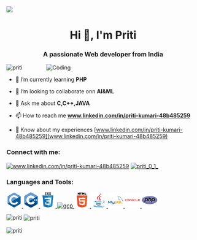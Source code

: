 <img src="https://user-images.githubusercontent.com/65373279/148280039-301b677b-74e7-49f8-af75-15e7c9253d74.png">
<h1 align="center">Hi 👋, I'm Priti</h1>
<h3 align="center">A passionate Web developer from India</h3>
<img align="right" alt="Coding" width="400" src="https://img.goodfon.com/wallpaper/big/6/21/anime-devochka-windows.webp">
<p align="left"> <img src="https://komarev.com/ghpvc/?username=priti&label=Profile%20views&color=0e75b6&style=flat" alt="priti" /> </p>

- 🌱 I’m currently learning **PHP**

- 👯 I’m looking to collaborate onn **AI&ML**

- 💬 Ask me about **C,C++,JAVA**

- 📫 How to reach me **www.linkedin.com/in/priti-kumari-48b485259**

- 📄 Know about my experiences [www.linkedin.com/in/priti-kumari-48b485259](www.linkedin.com/in/priti-kumari-48b485259)

<h3 align="left">Connect with me:</h3>
<p align="left">
<a href="https://linkedin.com/in/www.linkedin.com/in/priti-kumari-48b485259" target="blank"><img align="center" src="https://raw.githubusercontent.com/rahuldkjain/github-profile-readme-generator/master/src/images/icons/Social/linked-in-alt.svg" alt="www.linkedin.com/in/priti-kumari-48b485259" height="30" width="40" /></a>
<a href="https://instagram.com/priti_0_1_" target="blank"><img align="center" src="https://raw.githubusercontent.com/rahuldkjain/github-profile-readme-generator/master/src/images/icons/Social/instagram.svg" alt="priti_0_1_" height="30" width="40" /></a>
</p>

<h3 align="left">Languages and Tools:</h3>
<p align="left"> <a href="https://www.cprogramming.com/" target="_blank" rel="noreferrer"> <img src="https://raw.githubusercontent.com/devicons/devicon/master/icons/c/c-original.svg" alt="c" width="40" height="40"/> </a> <a href="https://www.w3schools.com/cpp/" target="_blank" rel="noreferrer"> <img src="https://raw.githubusercontent.com/devicons/devicon/master/icons/cplusplus/cplusplus-original.svg" alt="cplusplus" width="40" height="40"/> </a> <a href="https://www.w3schools.com/css/" target="_blank" rel="noreferrer"> <img src="https://raw.githubusercontent.com/devicons/devicon/master/icons/css3/css3-original-wordmark.svg" alt="css3" width="40" height="40"/> </a> <a href="https://cloud.google.com" target="_blank" rel="noreferrer"> <img src="https://www.vectorlogo.zone/logos/google_cloud/google_cloud-icon.svg" alt="gcp" width="40" height="40"/> </a> <a href="https://www.w3.org/html/" target="_blank" rel="noreferrer"> <img src="https://raw.githubusercontent.com/devicons/devicon/master/icons/html5/html5-original-wordmark.svg" alt="html5" width="40" height="40"/> </a> <a href="https://www.java.com" target="_blank" rel="noreferrer"> <img src="https://raw.githubusercontent.com/devicons/devicon/master/icons/java/java-original.svg" alt="java" width="40" height="40"/> </a> <a href="https://www.mysql.com/" target="_blank" rel="noreferrer"> <img src="https://raw.githubusercontent.com/devicons/devicon/master/icons/mysql/mysql-original-wordmark.svg" alt="mysql" width="40" height="40"/> </a> <a href="https://www.oracle.com/" target="_blank" rel="noreferrer"> <img src="https://raw.githubusercontent.com/devicons/devicon/master/icons/oracle/oracle-original.svg" alt="oracle" width="40" height="40"/> </a> <a href="https://www.php.net" target="_blank" rel="noreferrer"> <img src="https://raw.githubusercontent.com/devicons/devicon/master/icons/php/php-original.svg" alt="php" width="40" height="40"/> </a> </p>

<p><img align="left" src="https://github-readme-stats.vercel.app/api/top-langs?username=priti&show_icons=true&locale=en&layout=compact" alt="priti" /></p>

<p>&nbsp;<img align="center" src="https://github-readme-stats.vercel.app/api?username=priti&show_icons=true&locale=en" alt="priti" /></p>

<p><img align="center" src="https://github-readme-streak-stats.herokuapp.com/?user=priti&" alt="priti" /></p>
